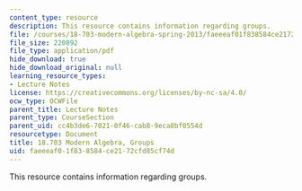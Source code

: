 ```yaml
---
content_type: resource
description: This resource contains information regarding groups.
file: /courses/18-703-modern-algebra-spring-2013/faeeeaf01f838584ce2172cfd85cf74d_MIT18_703S13_pra_l_1.pdf
file_size: 220892
file_type: application/pdf
hide_download: true
hide_download_original: null
learning_resource_types:
- Lecture Notes
license: https://creativecommons.org/licenses/by-nc-sa/4.0/
ocw_type: OCWFile
parent_title: Lecture Notes
parent_type: CourseSection
parent_uid: cc4b3de6-7021-0f46-cab8-9eca8bf0554d
resourcetype: Document
title: 18.703 Modern Algebra, Groups
uid: faeeeaf0-1f83-8584-ce21-72cfd85cf74d
---
```

This resource contains information regarding groups.